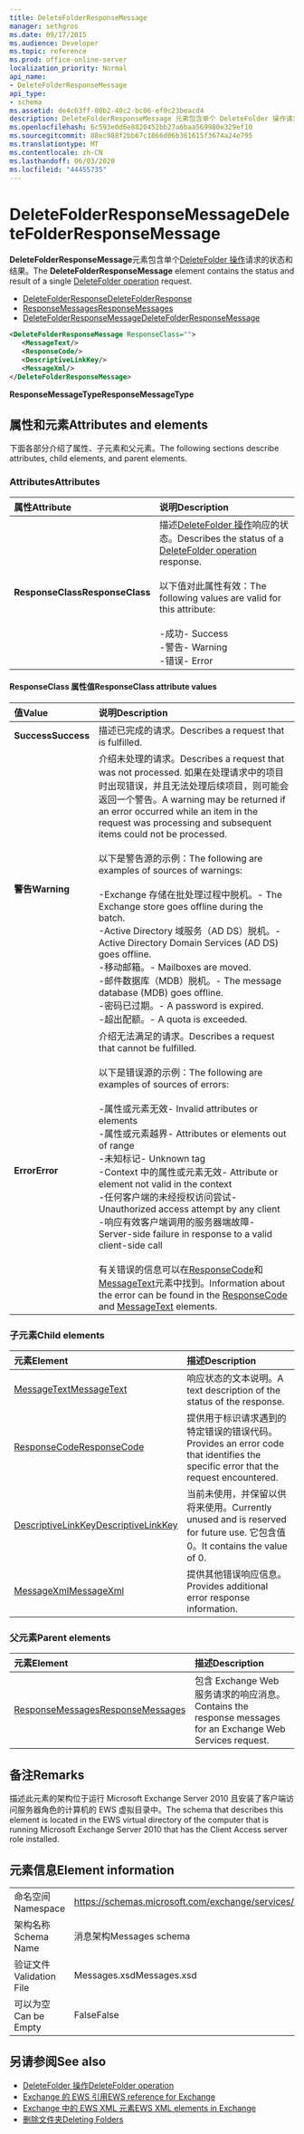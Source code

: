 ```yaml
---
title: DeleteFolderResponseMessage
manager: sethgros
ms.date: 09/17/2015
ms.audience: Developer
ms.topic: reference
ms.prod: office-online-server
localization_priority: Normal
api_name:
- DeleteFolderResponseMessage
api_type:
- schema
ms.assetid: de4c63ff-80b2-40c2-bc06-ef0c23beacd4
description: DeleteFolderResponseMessage 元素包含单个 DeleteFolder 操作请求的状态和结果。
ms.openlocfilehash: 6c593e0d6e8820452bb27a6baa569980e329ef10
ms.sourcegitcommit: 88ec988f2bb67c1866d06b361615f3674a24e795
ms.translationtype: MT
ms.contentlocale: zh-CN
ms.lasthandoff: 06/03/2020
ms.locfileid: "44455735"
---
```

# <a name="deletefolderresponsemessage"></a><span data-ttu-id="c1a22-103">DeleteFolderResponseMessage</span><span class="sxs-lookup"><span data-stu-id="c1a22-103">DeleteFolderResponseMessage</span></span>

<span data-ttu-id="c1a22-104">**DeleteFolderResponseMessage**元素包含单个[DeleteFolder 操作](deletefolder-operation.md)请求的状态和结果。</span><span class="sxs-lookup"><span data-stu-id="c1a22-104">The **DeleteFolderResponseMessage** element contains the status and result of a single [DeleteFolder operation](deletefolder-operation.md) request.</span></span> 
  
- [<span data-ttu-id="c1a22-105">DeleteFolderResponse</span><span class="sxs-lookup"><span data-stu-id="c1a22-105">DeleteFolderResponse</span></span>](deletefolderresponse.md)  
- [<span data-ttu-id="c1a22-106">ResponseMessages</span><span class="sxs-lookup"><span data-stu-id="c1a22-106">ResponseMessages</span></span>](responsemessages.md)  
- [<span data-ttu-id="c1a22-107">DeleteFolderResponseMessage</span><span class="sxs-lookup"><span data-stu-id="c1a22-107">DeleteFolderResponseMessage</span></span>](deletefolderresponsemessage.md)
  
```xml
<DeleteFolderResponseMessage ResponseClass="">
   <MessageText/>
   <ResponseCode/>
   <DescriptiveLinkKey/>
   <MessageXml/>
</DeleteFolderResponseMessage>
```

 <span data-ttu-id="c1a22-108">**ResponseMessageType**</span><span class="sxs-lookup"><span data-stu-id="c1a22-108">**ResponseMessageType**</span></span>
## <a name="attributes-and-elements"></a><span data-ttu-id="c1a22-109">属性和元素</span><span class="sxs-lookup"><span data-stu-id="c1a22-109">Attributes and elements</span></span>

<span data-ttu-id="c1a22-110">下面各部分介绍了属性、子元素和父元素。</span><span class="sxs-lookup"><span data-stu-id="c1a22-110">The following sections describe attributes, child elements, and parent elements.</span></span>
  
### <a name="attributes"></a><span data-ttu-id="c1a22-111">Attributes</span><span class="sxs-lookup"><span data-stu-id="c1a22-111">Attributes</span></span>

|<span data-ttu-id="c1a22-112">**属性**</span><span class="sxs-lookup"><span data-stu-id="c1a22-112">**Attribute**</span></span>|<span data-ttu-id="c1a22-113">**说明**</span><span class="sxs-lookup"><span data-stu-id="c1a22-113">**Description**</span></span>|
|:-----|:-----|
|<span data-ttu-id="c1a22-114">**ResponseClass**</span><span class="sxs-lookup"><span data-stu-id="c1a22-114">**ResponseClass**</span></span> <br/> | <span data-ttu-id="c1a22-115">描述[DeleteFolder 操作](deletefolder-operation.md)响应的状态。</span><span class="sxs-lookup"><span data-stu-id="c1a22-115">Describes the status of a [DeleteFolder operation](deletefolder-operation.md) response.</span></span><br/><br/><span data-ttu-id="c1a22-116">以下值对此属性有效：</span><span class="sxs-lookup"><span data-stu-id="c1a22-116">The following values are valid for this attribute:</span></span><br/><br/><span data-ttu-id="c1a22-117">-成功</span><span class="sxs-lookup"><span data-stu-id="c1a22-117">-  Success</span></span>  <br/><span data-ttu-id="c1a22-118">-警告</span><span class="sxs-lookup"><span data-stu-id="c1a22-118">-  Warning</span></span>  <br/><span data-ttu-id="c1a22-119">-错误</span><span class="sxs-lookup"><span data-stu-id="c1a22-119">-  Error</span></span>  <br/> |
   
#### <a name="responseclass-attribute-values"></a><span data-ttu-id="c1a22-120">ResponseClass 属性值</span><span class="sxs-lookup"><span data-stu-id="c1a22-120">ResponseClass attribute values</span></span>

|<span data-ttu-id="c1a22-121">**值**</span><span class="sxs-lookup"><span data-stu-id="c1a22-121">**Value**</span></span>|<span data-ttu-id="c1a22-122">**说明**</span><span class="sxs-lookup"><span data-stu-id="c1a22-122">**Description**</span></span>|
|:-----|:-----|
|<span data-ttu-id="c1a22-123">**Success**</span><span class="sxs-lookup"><span data-stu-id="c1a22-123">**Success**</span></span> <br/> |<span data-ttu-id="c1a22-124">描述已完成的请求。</span><span class="sxs-lookup"><span data-stu-id="c1a22-124">Describes a request that is fulfilled.</span></span>  <br/> |
|<span data-ttu-id="c1a22-125">**警告**</span><span class="sxs-lookup"><span data-stu-id="c1a22-125">**Warning**</span></span> <br/> | <span data-ttu-id="c1a22-126">介绍未处理的请求。</span><span class="sxs-lookup"><span data-stu-id="c1a22-126">Describes a request that was not processed.</span></span> <span data-ttu-id="c1a22-127">如果在处理请求中的项目时出现错误，并且无法处理后续项目，则可能会返回一个警告。</span><span class="sxs-lookup"><span data-stu-id="c1a22-127">A warning may be returned if an error occurred while an item in the request was processing and subsequent items could not be processed.</span></span><br/><br/><span data-ttu-id="c1a22-128">以下是警告源的示例：</span><span class="sxs-lookup"><span data-stu-id="c1a22-128">The following are examples of sources of warnings:</span></span><br/><br/><span data-ttu-id="c1a22-129">-Exchange 存储在批处理过程中脱机。</span><span class="sxs-lookup"><span data-stu-id="c1a22-129">- The Exchange store goes offline during the batch.</span></span><br/><span data-ttu-id="c1a22-130">-Active Directory 域服务（AD DS）脱机。</span><span class="sxs-lookup"><span data-stu-id="c1a22-130">- Active Directory Domain Services (AD DS) goes offline.</span></span><br/><span data-ttu-id="c1a22-131">-移动邮箱。</span><span class="sxs-lookup"><span data-stu-id="c1a22-131">- Mailboxes are moved.</span></span><br/><span data-ttu-id="c1a22-132">-邮件数据库（MDB）脱机。</span><span class="sxs-lookup"><span data-stu-id="c1a22-132">- The message database (MDB) goes offline.</span></span><br/><span data-ttu-id="c1a22-133">-密码已过期。</span><span class="sxs-lookup"><span data-stu-id="c1a22-133">- A password is expired.</span></span><br/><span data-ttu-id="c1a22-134">-超出配额。</span><span class="sxs-lookup"><span data-stu-id="c1a22-134">- A quota is exceeded.</span></span>  <br/> |
|<span data-ttu-id="c1a22-135">**Error**</span><span class="sxs-lookup"><span data-stu-id="c1a22-135">**Error**</span></span> <br/> | <span data-ttu-id="c1a22-136">介绍无法满足的请求。</span><span class="sxs-lookup"><span data-stu-id="c1a22-136">Describes a request that cannot be fulfilled.</span></span><br/><br/><span data-ttu-id="c1a22-137">以下是错误源的示例：</span><span class="sxs-lookup"><span data-stu-id="c1a22-137">The following are examples of sources of errors:</span></span><br/><br/><span data-ttu-id="c1a22-138">-属性或元素无效</span><span class="sxs-lookup"><span data-stu-id="c1a22-138">- Invalid attributes or elements</span></span><br/><span data-ttu-id="c1a22-139">-属性或元素越界</span><span class="sxs-lookup"><span data-stu-id="c1a22-139">- Attributes or elements out of range</span></span><br/><span data-ttu-id="c1a22-140">-未知标记</span><span class="sxs-lookup"><span data-stu-id="c1a22-140">- Unknown tag</span></span><br/><span data-ttu-id="c1a22-141">-Context 中的属性或元素无效</span><span class="sxs-lookup"><span data-stu-id="c1a22-141">- Attribute or element not valid in the context</span></span><br/><span data-ttu-id="c1a22-142">-任何客户端的未经授权访问尝试</span><span class="sxs-lookup"><span data-stu-id="c1a22-142">- Unauthorized access attempt by any client</span></span><br/><span data-ttu-id="c1a22-143">-响应有效客户端调用的服务器端故障</span><span class="sxs-lookup"><span data-stu-id="c1a22-143">- Server-side failure in response to a valid client-side call</span></span>  <br/><br/>  <span data-ttu-id="c1a22-144">有关错误的信息可以在[ResponseCode](responsecode.md)和[MessageText](messagetext.md)元素中找到。</span><span class="sxs-lookup"><span data-stu-id="c1a22-144">Information about the error can be found in the [ResponseCode](responsecode.md) and [MessageText](messagetext.md) elements.</span></span>  <br/> |
   
### <a name="child-elements"></a><span data-ttu-id="c1a22-145">子元素</span><span class="sxs-lookup"><span data-stu-id="c1a22-145">Child elements</span></span>

|<span data-ttu-id="c1a22-146">**元素**</span><span class="sxs-lookup"><span data-stu-id="c1a22-146">**Element**</span></span>|<span data-ttu-id="c1a22-147">**描述**</span><span class="sxs-lookup"><span data-stu-id="c1a22-147">**Description**</span></span>|
|:-----|:-----|
|[<span data-ttu-id="c1a22-148">MessageText</span><span class="sxs-lookup"><span data-stu-id="c1a22-148">MessageText</span></span>](messagetext.md) <br/> |<span data-ttu-id="c1a22-149">响应状态的文本说明。</span><span class="sxs-lookup"><span data-stu-id="c1a22-149">A text description of the status of the response.</span></span>  <br/> |
|[<span data-ttu-id="c1a22-150">ResponseCode</span><span class="sxs-lookup"><span data-stu-id="c1a22-150">ResponseCode</span></span>](responsecode.md) <br/> |<span data-ttu-id="c1a22-151">提供用于标识请求遇到的特定错误的错误代码。</span><span class="sxs-lookup"><span data-stu-id="c1a22-151">Provides an error code that identifies the specific error that the request encountered.</span></span>  <br/> |
|[<span data-ttu-id="c1a22-152">DescriptiveLinkKey</span><span class="sxs-lookup"><span data-stu-id="c1a22-152">DescriptiveLinkKey</span></span>](descriptivelinkkey.md) <br/> |<span data-ttu-id="c1a22-153">当前未使用，并保留以供将来使用。</span><span class="sxs-lookup"><span data-stu-id="c1a22-153">Currently unused and is reserved for future use.</span></span> <span data-ttu-id="c1a22-154">它包含值0。</span><span class="sxs-lookup"><span data-stu-id="c1a22-154">It contains the value of 0.</span></span>  <br/> |
|[<span data-ttu-id="c1a22-155">MessageXml</span><span class="sxs-lookup"><span data-stu-id="c1a22-155">MessageXml</span></span>](messagexml.md) <br/> |<span data-ttu-id="c1a22-156">提供其他错误响应信息。</span><span class="sxs-lookup"><span data-stu-id="c1a22-156">Provides additional error response information.</span></span>  <br/> |
   
### <a name="parent-elements"></a><span data-ttu-id="c1a22-157">父元素</span><span class="sxs-lookup"><span data-stu-id="c1a22-157">Parent elements</span></span>

|<span data-ttu-id="c1a22-158">**元素**</span><span class="sxs-lookup"><span data-stu-id="c1a22-158">**Element**</span></span>|<span data-ttu-id="c1a22-159">**描述**</span><span class="sxs-lookup"><span data-stu-id="c1a22-159">**Description**</span></span>|
|:-----|:-----|
|[<span data-ttu-id="c1a22-160">ResponseMessages</span><span class="sxs-lookup"><span data-stu-id="c1a22-160">ResponseMessages</span></span>](responsemessages.md) <br/> |<span data-ttu-id="c1a22-161">包含 Exchange Web 服务请求的响应消息。</span><span class="sxs-lookup"><span data-stu-id="c1a22-161">Contains the response messages for an Exchange Web Services request.</span></span>  <br/> |
   
## <a name="remarks"></a><span data-ttu-id="c1a22-162">备注</span><span class="sxs-lookup"><span data-stu-id="c1a22-162">Remarks</span></span>

<span data-ttu-id="c1a22-163">描述此元素的架构位于运行 Microsoft Exchange Server 2010 且安装了客户端访问服务器角色的计算机的 EWS 虚拟目录中。</span><span class="sxs-lookup"><span data-stu-id="c1a22-163">The schema that describes this element is located in the EWS virtual directory of the computer that is running Microsoft Exchange Server 2010 that has the Client Access server role installed.</span></span>
  
## <a name="element-information"></a><span data-ttu-id="c1a22-164">元素信息</span><span class="sxs-lookup"><span data-stu-id="c1a22-164">Element information</span></span>

|||
|:-----|:-----|
|<span data-ttu-id="c1a22-165">命名空间</span><span class="sxs-lookup"><span data-stu-id="c1a22-165">Namespace</span></span>  <br/> |https://schemas.microsoft.com/exchange/services/2006/messages  <br/> |
|<span data-ttu-id="c1a22-166">架构名称</span><span class="sxs-lookup"><span data-stu-id="c1a22-166">Schema Name</span></span>  <br/> |<span data-ttu-id="c1a22-167">消息架构</span><span class="sxs-lookup"><span data-stu-id="c1a22-167">Messages schema</span></span>  <br/> |
|<span data-ttu-id="c1a22-168">验证文件</span><span class="sxs-lookup"><span data-stu-id="c1a22-168">Validation File</span></span>  <br/> |<span data-ttu-id="c1a22-169">Messages.xsd</span><span class="sxs-lookup"><span data-stu-id="c1a22-169">Messages.xsd</span></span>  <br/> |
|<span data-ttu-id="c1a22-170">可以为空</span><span class="sxs-lookup"><span data-stu-id="c1a22-170">Can be Empty</span></span>  <br/> |<span data-ttu-id="c1a22-171">False</span><span class="sxs-lookup"><span data-stu-id="c1a22-171">False</span></span>  <br/> |
   
## <a name="see-also"></a><span data-ttu-id="c1a22-172">另请参阅</span><span class="sxs-lookup"><span data-stu-id="c1a22-172">See also</span></span>

- [<span data-ttu-id="c1a22-173">DeleteFolder 操作</span><span class="sxs-lookup"><span data-stu-id="c1a22-173">DeleteFolder operation</span></span>](deletefolder-operation.md)
- [<span data-ttu-id="c1a22-174">Exchange 的 EWS 引用</span><span class="sxs-lookup"><span data-stu-id="c1a22-174">EWS reference for Exchange</span></span>](ews-reference-for-exchange.md)
- [<span data-ttu-id="c1a22-175">Exchange 中的 EWS XML 元素</span><span class="sxs-lookup"><span data-stu-id="c1a22-175">EWS XML elements in Exchange</span></span>](ews-xml-elements-in-exchange.md)
- [<span data-ttu-id="c1a22-176">删除文件夹</span><span class="sxs-lookup"><span data-stu-id="c1a22-176">Deleting Folders</span></span>](https://msdn.microsoft.com/library/1958add5-5071-4239-adb2-40f7a7d74aee%28Office.15%29.aspx)


